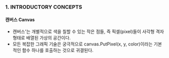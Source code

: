 ### 1. INTRODUCTORY CONCEPTS


#### 캔버스 Canvas 

- 캔버스'는 개별적으로 색을 칠할 수 있는 작은 점들, 즉 픽셀(pixel)들이 사각형 격자 형태로 배열된 가상의 공간이다.
- 모든 복잡한 그래픽 기술은 궁극적으로 canvas.PutPixel(x, y, color)이라는 기본적인 함수 하나를 호출하는 것으로 귀결된다.


<br/>


